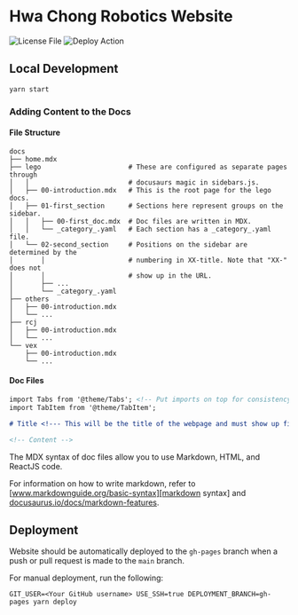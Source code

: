 # Hwa Chong Robotics Website

![![License File][]][license]
![![Deploy Action][]][deploy status]

## Local Development

```console
yarn start
```

### Adding Content to the Docs

#### File Structure

```
docs
├── home.mdx
├── lego                      # These are configured as separate pages through
│   │                         # docusaurs magic in sidebars.js.
│   ├── 00-introduction.mdx   # This is the root page for the lego docs.
│   ├── 01-first_section      # Sections here represent groups on the sidebar.
│   │   ├── 00-first_doc.mdx  # Doc files are written in MDX.
│   │   └── _category_.yaml   # Each section has a _category_.yaml file.
│   └── 02-second_section     # Positions on the sidebar are determined by the
│       │                     # numbering in XX-title. Note that "XX-" does not
│       │                     # show up in the URL.
│       ├── ...
│       └── _category_.yaml
├── others
│   ├── 00-introduction.mdx
│   └── ...
├── rcj
│   ├── 00-introduction.mdx
│   └── ...
└── vex
    ├── 00-introduction.mdx
    └── ...
```

#### Doc Files

```md
import Tabs from '@theme/Tabs'; <!-- Put imports on top for consistency -->
import TabItem from '@theme/TabItem';

# Title <!--- This will be the title of the webpage and must show up first -->

<!-- Content -->
```

The MDX syntax of doc files allow you to use Markdown, HTML, and ReactJS code.

For information on how to write markdown, refer to
[www.markdownguide.org/basic-syntax][markdown syntax] and
[docusaurus.io/docs/markdown-features][docusaurus markdown syntax].

## Deployment

Website should be automatically deployed to the `gh-pages` branch when a push or
pull request is made to the `main` branch.

For manual deployment, run the following:

```console
GIT_USER=<Your GitHub username> USE_SSH=true DEPLOYMENT_BRANCH=gh-pages yarn deploy
```

[license file]: https://github.com/hwachongrobotics/hwachongrobotics.github.io/blob/main/LICENSE
[license]: https://img.shields.io/github/license/hwachongrobotics/hwachongrobotics.github.io
[deploy action]: https://github.com/hwachongrobotics/hwachongrobotics.github.io/actions/workflows/deploy.yml
[deploy status]: https://img.shields.io/github/workflow/status/hwachongrobotics/hwachongrobotics.github.io/deploy
[markdown syntax]: https://www.markdownguide.org/basic-syntax
[docusaurus markdown syntax]: https://docusaurus.io/docs/markdown-features
